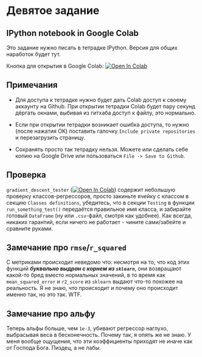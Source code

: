 # Девятое задание

## IPython notebook in Google Colab
Это задание нужно писать в тетрадке IPython. Версия для общих наработок будет тут.

Кнопка для открытия в Google Colab: [![Open In Colab](https://colab.research.google.com/assets/colab-badge.svg)](https://colab.research.google.com/github/K3143-ITMO/Dementiy-assignments/blob/master/homework09-ds/LinearRegression_Part2.ipynb)

## Примечания

* Для доступа к тетрадке нужно будет дать Colab доступ к своему аккаунту на Github. При открытии тетрадки Colab будет пару секунд дёргать окнами, выбивая из гитхаба доступ к файлу, это нормально.

* Если при открытии тетрадки возникает ошибка доступа, то нужно (после нажатия OK) поставить галочку `Include private repositories` и перезагрузить страницу.

* Сохранять просто так тетрадку нельзя. Можете или сделать себе копию на Google Drive или пользоваться `File -> Save to Github`.

## Проверка
`gradient_descent_tester` ([![Open In Colab](https://colab.research.google.com/assets/colab-badge.svg)](https://colab.research.google.com/github/K3143-ITMO/Dementiy-assignments/blob/master/homework09-ds/gradient_descent_tester.ipynb)) содержит небольшую проверку классов-регрессоров, просто закиньте ячейку с классом в секцию `Classes definitions`, убедитесь, что в секции `Testing` в функции `run_something_test()` передаётся правильное имя класса, и забирайте готовый `DataFrame` (ну или `.csv`-файл, смотря как удобнее).
Как всегда, никаких гарантий, если ничего не работает - чините сами/забейте и сравните руками.


## Замечание про `rmse`/`r_squared`
С метриками происходит неведомо что: несмотря на то, что код этих функций ***буквально выдран с корнем из `sklearn`***, они возвращают какой-то бред вместо нормальных значений, в то время как `mean_squared_error` и `r2_score` из `sklearn` выдают что-то похожее на реальность. Я не знаю, что происходит и почему оно происходит именно так, но это так. WTF.

## Замечание про альфу
Теперь альфы больше, чем `1e-3`, убивают регрессор наглухо, выбрасывая веса в бесконечность. Почему так, я опять же не знаю. У меня вообще ощущения, что эти коэффициенты приходят не иначе как от Господа Бога. Пиздец, а не лабы.